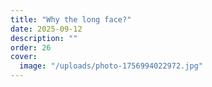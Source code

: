 ```yaml
---
title: "Why the long face?"
date: 2025-09-12
description: ""
order: 26
cover:
  image: "/uploads/photo-1756994022972.jpg"
---
```


